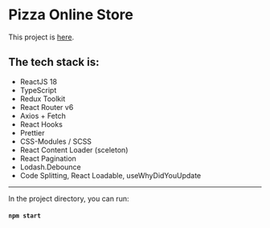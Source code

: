 # Pizza Online Store 

This project is [here](https://profound-otter-73a6e3.netlify.app/).

## The tech stack is:
- ReactJS 18
- TypeScript
- Redux Toolkit 
- React Router v6 
- Axios + Fetch 
- React Hooks 
- Prettier 
- CSS-Modules / SCSS 
- React Content Loader (sceleton)
- React Pagination 
- Lodash.Debounce
- Code Splitting, React Loadable, useWhyDidYouUpdate

<hr>

In the project directory, you can run:
#### `npm start`

